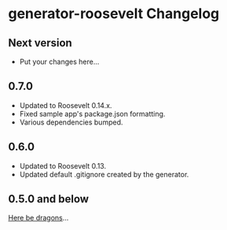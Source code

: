 # generator-roosevelt Changelog

## Next version

- Put your changes here...

## 0.7.0

- Updated to Roosevelt 0.14.x.
- Fixed sample app's package.json formatting.
- Various dependencies bumped.

## 0.6.0

- Updated to Roosevelt 0.13.
- Updated default .gitignore created by the generator.

## 0.5.0 and below

[Here be dragons](https://en.wikipedia.org/wiki/Here_be_dragons)...
